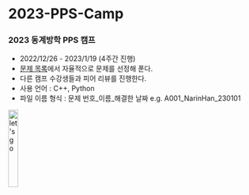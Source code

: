 # 2023-PPS-Camp
### 2023 동계방학 PPS 캠프
- 2022/12/26 - 2023/1/19 (4주간 진행)
- [문제 목록](https://docs.google.com/spreadsheets/d/1wp9H03-EOUUiXt0PvDMDZwu8gy0LM-cvYa1YK2e3IEk/edit#gid=1988099618)에서 자율적으로 문제를 선정해 푼다.
- 다른 캠프 수강생들과 피어 리뷰를 진행한다.
- 사용 언어 : C++, Python
- 파일 이름 형식 : 문제 번호_이름_해결한 날짜 e.g. A001_NarinHan_230101

<img src="https://pbs.twimg.com/media/E-0NOMBVUAAjprI.jpg" alt="let's go" width=20%>
